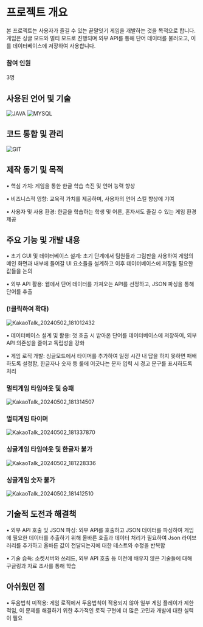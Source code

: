 # 프로젝트 개요

본 프로젝트는 사용자가 즐길 수 있는 끝말잇기 게임을 개발하는 것을 목적으로 합니다. 게임은 싱글 모드와 멀티 모드로 진행되며 외부 API를 통해 단어 데이터를 불러오고, 이를 데이터베이스에 저장하여 사용합니다.


### 참여 인원

3명

## 사용된 언어 및 기술

![JAVA](https://img.shields.io/badge/Java-ED8B00?style=for-the-badge&logo=openjdk&logoColor=white)
![MYSQL](https://img.shields.io/badge/MySQL-00000F?style=for-the-badge&logo=mysql&logoColor=white)

## 코드 통합 및 관리

![GIT](https://img.shields.io/badge/GitHub-100000?style=for-the-badge&logo=github&logoColor=white)

## 제작 동기 및 목적

• 핵심 가치: 게임을 통한 한글 학습 촉진 및 언어 능력 향상

• 비즈니스적 영향: 교육적 가치를 제공하며, 사용자의 언어 스킬 향상에 기여

• 사용자 및 사용 환경: 한글을 학습하는 학생 및 어른, 혼자서도 즐길 수 있는 게임 환경 제공

## 주요 기능 및 개발 내용

• 초기 GUI 및 데이터베이스 설계: 초기 단계에서 팀원들과 그림판을 사용하여 게임의 메인 화면과 내부에 들어갈 UI 요소들을 설계하고 이후 데이터베이스에 저장될 필요한 값들을 논의

• 외부 API 활용: 웹에서 단어 데이터를 가져오는 API를 선정하고, JSON 파싱을 통해 단어를 추출

### (!클릭하여 확대)

![KakaoTalk_20240502_181012432](https://github.com/kimjonghui/MovieReservation-Webproject-/assets/154950232/984ee3bc-66df-4735-8282-2f2af121ae99)

• 데이터베이스 설계 및 활용: 첫 호출 시 받아온 단어를 데이터베이스에 저장하여, 외부 API 의존성을 줄이고 독립성을 강화

• 게임 로직 개발: 싱글모드에서 타이머를 추가하여 일정 시간 내 답을 하지 못하면 패배하도록 설정함, 한글자나 숫자 등 룰에 어긋나는 문자 입력 시 경고 문구를 표시하도록 처리

### 멀티게임 타임아웃 및 승패

![KakaoTalk_20240502_181314507](https://github.com/kimjonghui/MovieReservation-Webproject-/assets/154950232/ad4bb048-4eea-4ebf-962d-cb77b4c06fae)

### 멀티게임 타이머

![KakaoTalk_20240502_181337870](https://github.com/kimjonghui/MovieReservation-Webproject-/assets/154950232/442d75af-f2c1-477d-9ed3-a1ad68eef869)

### 싱글게임 타임아웃 및 한글자 불가

![KakaoTalk_20240502_181228336](https://github.com/kimjonghui/MovieReservation-Webproject-/assets/154950232/597659c1-2f44-46e6-87c9-e8148bbc786c)

### 싱글게임 숫자 불가

![KakaoTalk_20240502_181412510](https://github.com/kimjonghui/MovieReservation-Webproject-/assets/154950232/42b9d86a-988a-4435-a1ef-7b84f1d94181)

## 기술적 도전과 해결책

• 외부 API 호출 및 JSON 파싱: 외부 API를 호출하고 JSON 데이터를 파싱하여 게임에 필요한 데이터를 추출하기 위해 올바른 호출과 데이터 처리가 필요하여 Json 라이브러리를 추가하고 올바른 값이 전달되는지에 대한 테스트와 수정을 반복함

• 기술 습득: 소켓서버와 쓰레드, 외부 API 호출 등 이전에 배우지 않은 기술들에 대해 구글링과 자료 조사를 통해 학습

## 아쉬웠던 점

• 두음법칙 미적용: 게임 로직에서 두음법칙이 적용되지 않아 일부 게임 플레이가 제한적임, 이 문제를 해결하기 위한 추가적인 로직 구현에 더 많은 고민과 개발에 대한 실력이 필요
